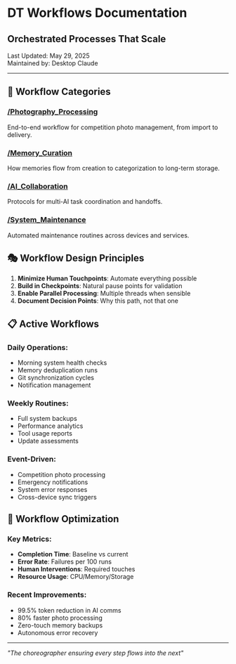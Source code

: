 # DT Workflows Documentation
## Orchestrated Processes That Scale

Last Updated: May 29, 2025  
Maintained by: Desktop Claude

---

## 🔄 Workflow Categories

### [/Photography_Processing](./photography_processing.md)
End-to-end workflow for competition photo management, from import to delivery.

### [/Memory_Curation](./memory_curation.md)
How memories flow from creation to categorization to long-term storage.

### [/AI_Collaboration](./ai_collaboration.md)
Protocols for multi-AI task coordination and handoffs.

### [/System_Maintenance](./system_maintenance.md)
Automated maintenance routines across devices and services.

## 🎭 Workflow Design Principles

1. **Minimize Human Touchpoints**: Automate everything possible
2. **Build in Checkpoints**: Natural pause points for validation
3. **Enable Parallel Processing**: Multiple threads when sensible
4. **Document Decision Points**: Why this path, not that one

## 📋 Active Workflows

### Daily Operations:
- Morning system health checks
- Memory deduplication runs
- Git synchronization cycles
- Notification management

### Weekly Routines:
- Full system backups
- Performance analytics
- Tool usage reports
- Update assessments

### Event-Driven:
- Competition photo processing
- Emergency notifications
- System error responses
- Cross-device sync triggers

## 🚀 Workflow Optimization

### Key Metrics:
- **Completion Time**: Baseline vs current
- **Error Rate**: Failures per 100 runs
- **Human Interventions**: Required touches
- **Resource Usage**: CPU/Memory/Storage

### Recent Improvements:
- 99.5% token reduction in AI comms
- 80% faster photo processing
- Zero-touch memory backups
- Autonomous error recovery

---

*"The choreographer ensuring every step flows into the next"*